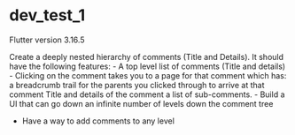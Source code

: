 # dev_test_1

Flutter version 3.16.5


Create a deeply nested hierarchy of comments (Title and Details). It should have the following features:
    - A top level list of comments (Title and details)
    - Clicking on the comment takes you to a page for that comment which has:
a breadcrumb trail for the parents you clicked through to arrive at that comment
Title and details of the comment
a list of sub-comments.
    - Build a UI that can go down an infinite number of levels down the comment tree
- Have a way to add comments to any level



